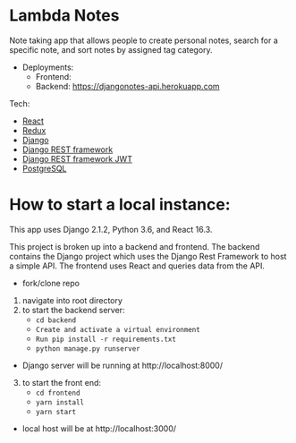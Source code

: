 # Lambda Notes

Note taking app that allows people to create personal notes, search for a specific note, and sort notes by assigned tag category.

- Deployments:
  - Frontend:
  - Backend: https://djangonotes-api.herokuapp.com

Tech:

- [React](https://reactjs.org/docs/getting-started.html)
- [Redux](https://redux.js.org/)
- [Django](https://docs.djangoproject.com/en/2.1/)
- [Django REST framework](https://www.django-rest-framework.org/)
- [Django REST framework JWT](http://getblimp.github.io/django-rest-framework-jwt/)
- [PostgreSQL]()

# How to start a local instance:

This app uses Django 2.1.2, Python 3.6, and React 16.3.

This project is broken up into a backend and frontend. The backend contains the Django project which uses the Django Rest Framework to host a simple API. The frontend uses React and queries data from the API.

- fork/clone repo

1. navigate into root directory
2. to start the backend server:
   - `cd backend`
   - `Create and activate a virtual environment`
   - `Run pip install -r requirements.txt`
   - `python manage.py runserver`

- Django server will be running at http://localhost:8000/

3.  to start the front end:
    - `cd frontend`
    - `yarn install`
    - `yarn start`

- local host will be at http://localhost:3000/
